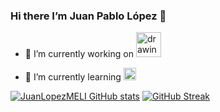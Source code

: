 ### Hi there I’m Juan Pablo López 👋

- 🔭 I’m currently working on <img src="https://user-images.githubusercontent.com/21125579/77843325-83920880-718b-11ea-96af-4ab797403845.png" alt="drawing" width="40"/>

- 🌱 I’m currently learning <img src="https://static-00.iconduck.com/assets.00/golang-icon-398x512-eygvdisi.png" alt="drawing" width="20" style="text-align:bottom"/>


[![JuanLopezMELI GitHub stats](https://github-readme-stats.vercel.app/api?username=JuanLopezMELI&count_private=true&show_icons=true&theme=material-palenight)]()
[![GitHub Streak](http://github-readme-streak-stats.herokuapp.com?user=JuanLopezMELI&theme=radical)](https://git.io/streak-stats)
